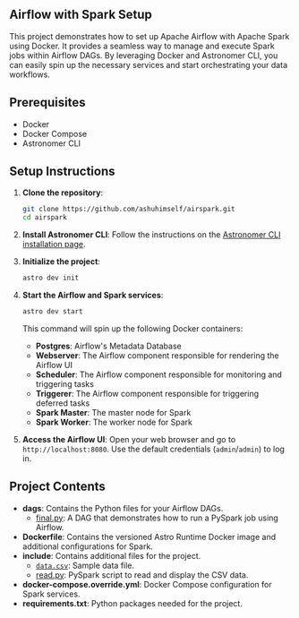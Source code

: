 ## Airflow with Spark Setup

This project demonstrates how to set up Apache Airflow with Apache Spark using Docker. It provides a seamless way to manage and execute Spark jobs within Airflow DAGs. By leveraging Docker and Astronomer CLI, you can easily spin up the necessary services and start orchestrating your data workflows.


## Prerequisites

- Docker
- Docker Compose
- Astronomer CLI

## Setup Instructions

1. **Clone the repository**:
    ```sh
    git clone https://github.com/ashuhimself/airspark.git
    cd airspark
    ```

2. **Install Astronomer CLI**:
    Follow the instructions on the [Astronomer CLI installation page](https://www.astronomer.io/docs/cloud/stable/get-started/quickstart#step-4-install-the-astronomer-cli).

3. **Initialize the project**:
    ```sh
    astro dev init
    ```

4. **Start the Airflow and Spark services**:
    ```sh
    astro dev start
    ```

    This command will spin up the following Docker containers:
    - **Postgres**: Airflow's Metadata Database
    - **Webserver**: The Airflow component responsible for rendering the Airflow UI
    - **Scheduler**: The Airflow component responsible for monitoring and triggering tasks
    - **Triggerer**: The Airflow component responsible for triggering deferred tasks
    - **Spark Master**: The master node for Spark
    - **Spark Worker**: The worker node for Spark

5. **Access the Airflow UI**:
    Open your web browser and go to `http://localhost:8080`. Use the default credentials (`admin`/`admin`) to log in.

## Project Contents

- **dags**: Contains the Python files for your Airflow DAGs.
    - [final.py](dags/final.py): A DAG that demonstrates how to run a PySpark job using Airflow.
- **Dockerfile**: Contains the versioned Astro Runtime Docker image and additional configurations for Spark.
- **include**: Contains additional files for the project.
    - [`data.csv`](include/data.csv): Sample data file.
    - [read.py](include/scripts/read.py): PySpark script to read and display the CSV data.
- **docker-compose.override.yml**: Docker Compose configuration for Spark services.
- **requirements.txt**: Python packages needed for the project.

 